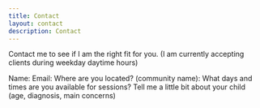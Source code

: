 ```yaml
---
title: Contact
layout: contact
description: Contact
---
```


Contact me to see if I am the right fit for you. 
(I am currently accepting clients during weekday daytime hours)

Name:
Email:
Where are you located? (community name):
What days and times are you available for sessions?
Tell me a little bit about your child (age, diagnosis, main concerns)

